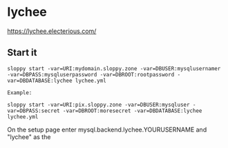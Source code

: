 # lychee

https://lychee.electerious.com/

## Start it

```
sloppy start -var=URI:mydomain.sloppy.zone -var=DBUSER:mysqlusernamer -var=DBPASS:mysqluserpassword -var=DBROOT:rootpassword -var=DBDATABASE:lychee lychee.yml
   
Example:
   
sloppy start -var=URI:pix.sloppy.zone -var=DBUSER:mysqluser -var=DBPASS:secret -var=DBROOT:moresecret -var=DBDATABASE:lychee lychee.yml
```

On the setup page enter mysql.backend.lychee.YOURUSERNAME and "lychee" as the 